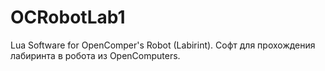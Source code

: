 # OCRobotLab1
Lua Software for OpenComper's Robot (Labirint).
Софт для прохождения лабиринта в робота из OpenComputers.